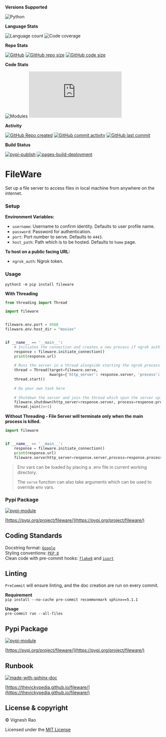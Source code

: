 **Versions Supported**

![Python](https://img.shields.io/badge/python-3.8%20%7C%203.9%20%7C%203.10%20%7C%203.11-blue)

**Language Stats**

![Language count](https://img.shields.io/github/languages/count/thevickypedia/fileware)
![Code coverage](https://img.shields.io/github/languages/top/thevickypedia/fileware)

**Repo Stats**

[![GitHub](https://img.shields.io/github/license/thevickypedia/fileware)](https://github.com/thevickypedia/fileware/blob/main/LICENSE)
[![GitHub repo size](https://img.shields.io/github/repo-size/thevickypedia/fileware)](https://api.github.com/repos/thevickypedia/fileware)
[![GitHub code size](https://img.shields.io/github/languages/code-size/thevickypedia/fileware)](https://api.github.com/repos/thevickypedia/fileware)

**Code Stats**

![Modules](https://img.shields.io/github/search/thevickypedia/fileware/module)
![Python](https://img.shields.io/github/search/thevickypedia/fileware/.py)

**Activity**

[![GitHub Repo created](https://img.shields.io/date/1618966420)](https://api.github.com/repos/thevickypedia/fileware)
[![GitHub commit activity](https://img.shields.io/github/commit-activity/y/thevickypedia/fileware)](https://api.github.com/repos/thevickypedia/fileware)
[![GitHub last commit](https://img.shields.io/github/last-commit/thevickypedia/fileware)](https://api.github.com/repos/thevickypedia/fileware)

**Build Status**

[![pypi-publish](https://github.com/thevickypedia/gmail-connector/actions/workflows/python-publish.yml/badge.svg)](https://github.com/thevickypedia/gmail-connector/actions/workflows/python-publish.yml)
[![pages-build-deployment](https://github.com/thevickypedia/gmail-connector/actions/workflows/pages/pages-build-deployment/badge.svg)](https://github.com/thevickypedia/gmail-connector/actions/workflows/pages/pages-build-deployment)

# FileWare
Set up a file server to access files in local machine from anywhere on the internet.

### Setup
**Environment Variables:**

- `username`: Username to confirm identity. Defaults to user profile name.
- `password`: Password for authentication.
- `port`: Port number to serve. Defaults to `4443`.
- `host_path`: Path which is to be hosted. Defaults to `home` page.

**To host on a public facing URL:**
- `ngrok_auth`: Ngrok token.

### Usage

```shell
python3 -m pip install fileware
```

**With Threading**
```python
from threading import Thread

import fileware


fileware.env.port = 4568
fileware.env.host_dir = "movies"


if __name__ == '__main__':
    # Initiates the connection and creates a new process if ngrok auth token is valid.
    response = fileware.initiate_connection()
    print(response.url)
    
    # Runs the server in a thread alongside starting the ngrok process created previously.
    thread = Thread(target=fileware.serve,
                    kwargs={'http_server': response.server, 'process': response.process})
    thread.start()
    
    # Do your own task here
    
    # Shutdown the server and join the thread which spun the server up.
    fileware.shutdown(http_server=response.server, process=response.process)
    thread.join(2e+1)
```

**Without Threading - File Server will terminate only when the main process is killed.**
```python
import fileware


if __name__ == '__main__':
    response = fileware.initiate_connection()
    print(response.url)
    fileware.serve(http_server=response.server,process=response.process)
```

> Env vars can be loaded by placing a .env file in current working directory.
>
> The `serve` function can also take arguments which can be used to override env vars.

### Pypi Package
[![pypi-module](https://img.shields.io/badge/Software%20Repository-pypi-1f425f.svg)](https://packaging.python.org/tutorials/packaging-projects/)

[https://pypi.org/project/fileware/](https://pypi.org/project/fileware/)

## Coding Standards
Docstring format: [`Google`](https://google.github.io/styleguide/pyguide.html#38-comments-and-docstrings) <br>
Styling conventions: [`PEP 8`](https://www.python.org/dev/peps/pep-0008/) <br>
Clean code with pre-commit hooks: [`flake8`](https://flake8.pycqa.org/en/latest/) and 
[`isort`](https://pycqa.github.io/isort/)

## Linting
`PreCommit` will ensure linting, and the doc creation are run on every commit.

**Requirement**
<br>
`pip install --no-cache pre-commit recommonmark sphinx==5.1.1`

**Usage**
<br>
`pre-commit run --all-files`

## Pypi Package
[![pypi-module](https://img.shields.io/badge/Software%20Repository-pypi-1f425f.svg)](https://packaging.python.org/tutorials/packaging-projects/)

[https://pypi.org/project/fileware/](https://pypi.org/project/fileware/)

## Runbook
[![made-with-sphinx-doc](https://img.shields.io/badge/Code%20Docs-Sphinx-1f425f.svg)](https://www.sphinx-doc.org/en/master/man/sphinx-autogen.html)

[https://thevickypedia.github.io/fileware/](https://thevickypedia.github.io/fileware/)

## License & copyright

&copy; Vignesh Rao

Licensed under the [MIT License](https://github.com/thevickypedia/fileware/blob/main/LICENSE)
